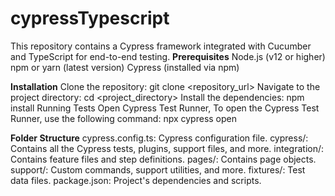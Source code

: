 # cypressTypescript
This repository contains a Cypress framework integrated with Cucumber and TypeScript for end-to-end testing.
**Prerequisites**
Node.js (v12 or higher)
npm or yarn (latest version)
Cypress (installed via npm)

**Installation**
Clone the repository:
git clone <repository_url>
Navigate to the project directory:
cd <project_directory>
Install the dependencies:
npm install
Running Tests
Open Cypress Test Runner, To open the Cypress Test Runner, use the following command:
npx cypress open

**Folder Structure**
cypress.config.ts: Cypress configuration file.
cypress/: Contains all the Cypress tests, plugins, support files, and more.
integration/: Contains feature files and step definitions.
pages/: Contains page objects.
support/: Custom commands, support utilities, and more.
fixtures/: Test data files.
package.json: Project's dependencies and scripts.
